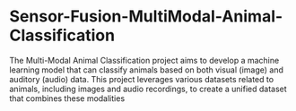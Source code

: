 # Sensor-Fusion-MultiModal-Animal-Classification
The Multi-Modal Animal Classification project aims to develop a machine learning model that can classify animals based on both visual (image) and auditory (audio) data. This project leverages various datasets related to animals, including images and audio recordings, to create a unified dataset that combines these modalities
